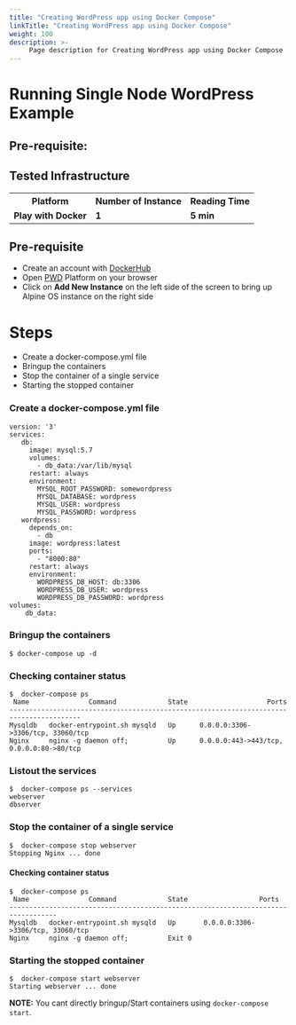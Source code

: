 ```yaml
---
title: "Creating WordPress app using Docker Compose"
linkTitle: "Creating WordPress app using Docker Compose"
weight: 100
description: >-
     Page description for Creating WordPress app using Docker Compose
---
```


# Running Single Node WordPress Example


## Pre-requisite:

## Tested Infrastructure

<table class="tg">
  <tr>
    <th class="tg-yw4l"><b>Platform</b></th>
    <th class="tg-yw4l"><b>Number of Instance</b></th>
    <th class="tg-yw4l"><b>Reading Time</b></th>
    
  </tr>
  <tr>
    <td class="tg-yw4l"><b> Play with Docker</b></td>
    <td class="tg-yw4l"><b>1</b></td>
    <td class="tg-yw4l"><b>5 min</b></td>
    
  </tr>
  
</table>

## Pre-requisite

- Create an account with [DockerHub](https://hub.docker.com)
- Open [PWD](https://labs.play-with-docker.com/) Platform on your browser 
- Click on **Add New Instance** on the left side of the screen to bring up Alpine OS instance on the right side

# Steps
- Create a docker-compose.yml file
- Bringup the containers
- Stop the container of a single service
- Starting the stopped container

### Create a docker-compose.yml file



```
version: '3'
services:
   db:
     image: mysql:5.7
     volumes:
       - db_data:/var/lib/mysql
     restart: always
     environment:
       MYSQL_ROOT_PASSWORD: somewordpress
       MYSQL_DATABASE: wordpress
       MYSQL_USER: wordpress
       MYSQL_PASSWORD: wordpress
   wordpress:
     depends_on:
       - db
     image: wordpress:latest
     ports:
       - "8000:80"
     restart: always
     environment:
       WORDPRESS_DB_HOST: db:3306
       WORDPRESS_DB_USER: wordpress
       WORDPRESS_DB_PASSWORD: wordpress
volumes:
    db_data:
```



### Bringup the containers
```
$ docker-compose up -d
```

### Checking container status
```
$  docker-compose ps
 Name               Command             State                    Ports                  
----------------------------------------------------------------------------------------
Mysqldb   docker-entrypoint.sh mysqld   Up      0.0.0.0:3306->3306/tcp, 33060/tcp       
Nginx     nginx -g daemon off;          Up      0.0.0.0:443->443/tcp, 0.0.0.0:80->80/tcp
```

### Listout the services
```
$  docker-compose ps --services
webserver
dbserver
```

### Stop the container of a single service
```
$  docker-compose stop webserver
Stopping Nginx ... done
```
#### Checking container status
```
$  docker-compose ps
 Name               Command             State                  Ports              
----------------------------------------------------------------------------------
Mysqldb   docker-entrypoint.sh mysqld   Up       0.0.0.0:3306->3306/tcp, 33060/tcp
Nginx     nginx -g daemon off;          Exit 0                               
```

### Starting the stopped container
```
$  docker-compose start webserver
Starting webserver ... done
```

<b>NOTE:</b> You cant directly bringup/Start containers using `docker-compose start`.

